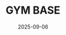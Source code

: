 ---
title: "GYM BASE"
date: "2025-09-06"
tags: ["training", "strength", "6pack", "vietfit", "high-carb", "cardio", "vitalik-style", "hackmd", "men-abs", "home-gym", "beginner", "4-sessions", "vietnamese", "schedule", "minimalism"]
category: "gẻg"
---
